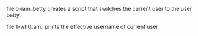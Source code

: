 file o-iam_betty creates a script that switches the current user to the user betty.

file 1-wh0_am_ prints the effective username of current user





